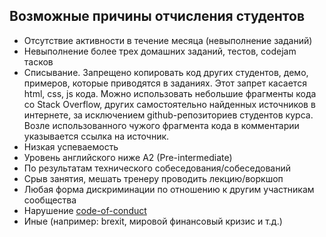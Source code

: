## Возможные причины отчисления студентов
  - Отсутствие активности в течение месяца (невыполнение заданий)
  - Невыполнение более трех домашних заданий, тестов, codejam тасков
  - Списывание. Запрещено копировать код других студентов, демо, примеров, которые приводятся в заданиях. Этот запрет касается html, css, js кода. Можно использовать небольшие фрагменты кода со Stack Overflow, других самостоятельно найденных источников в интернете, за исключением github-репозиториев студентов курса. Возле использованного чужого фрагмента кода в комментарии указывается ссылка на источник.
  - Низкая успеваемость
  - Уровень английского ниже A2 (Pre-intermediate)
  - По результатам технического собеседования/собеседований
  - Срыв занятия, мешать тренеру проводить лекцию/воркшоп
  - Любая форма дискриминации по отношению к другим участникам сообщества
  - Нарушение [code-of-conduct](code-of-conduct.md)
  - Иные (например: brexit, мировой финансовый кризис и т.д.)
